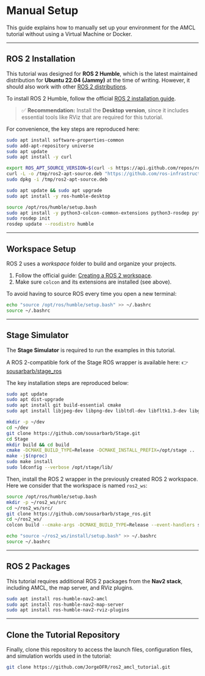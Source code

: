 # Manual Setup

This guide explains how to manually set up your environment for the AMCL tutorial without using a Virtual Machine or Docker.

---

## ROS 2 Installation

This tutorial was designed for **ROS 2 Humble**, which is the latest maintained distribution for **Ubuntu 22.04 (Jammy)** at the time of writing.
However, it should also work with other [ROS 2 distributions](https://docs.ros.org/en/rolling/Releases.html).

To install ROS 2 Humble, follow the official [ROS 2 installation guide](https://docs.ros.org/en/humble/Installation.html).

> ✅ **Recommendation:** Install the **Desktop version**, since it includes essential tools like RViz that are required for this tutorial.

For convenience, the key steps are reproduced here:

```bash
sudo apt install software-properties-common
sudo add-apt-repository universe
sudo apt update
sudo apt install -y curl

export ROS_APT_SOURCE_VERSION=$(curl -s https://api.github.com/repos/ros-infrastructure/ros-apt-source/releases/latest | grep -F "tag_name" | awk -F\" '{print $4}')
curl -L -o /tmp/ros2-apt-source.deb "https://github.com/ros-infrastructure/ros-apt-source/releases/download/${ROS_APT_SOURCE_VERSION}/ros2-apt-source_${ROS_APT_SOURCE_VERSION}.$(. /etc/os-release && echo $VERSION_CODENAME)_all.deb"
sudo dpkg -i /tmp/ros2-apt-source.deb

sudo apt update && sudo apt upgrade
sudo apt install -y ros-humble-desktop

source /opt/ros/humble/setup.bash
sudo apt install -y python3-colcon-common-extensions python3-rosdep python3-vcstool
sudo rosdep init
rosdep update --rosdistro humble
```

---

## Workspace Setup

ROS 2 uses a *workspace* folder to build and organize your projects.

1. Follow the official guide: [Creating a ROS 2 workspace](https://docs.ros.org/en/humble/Tutorials/Beginner-Client-Libraries/Creating-A-Workspace/Creating-A-Workspace.html).
2. Make sure `colcon` and its extensions are installed (see above).

To avoid having to source ROS every time you open a new terminal:

```bash
echo "source /opt/ros/humble/setup.bash" >> ~/.bashrc
source ~/.bashrc
```

---

## Stage Simulator

The **Stage Simulator** is required to run the examples in this tutorial.

A ROS 2-compatible fork of the Stage ROS wrapper is available here:
👉 [sousarbarb/stage_ros](https://github.com/sousarbarb/stage_ros)

The key installation steps are reproduced below:

```bash
sudo apt update
sudo apt dist-upgrade
sudo apt install git build-essential cmake
sudo apt install libjpeg-dev libpng-dev libltdl-dev libfltk1.3-dev libglu1-mesa-dev

mkdir -p ~/dev
cd ~/dev
git clone https://github.com/sousarbarb/Stage.git
cd Stage
mkdir build && cd build
cmake -DCMAKE_BUILD_TYPE=Release -DCMAKE_INSTALL_PREFIX=/opt/stage ..
make -j$(nproc)
sudo make install
sudo ldconfig --verbose /opt/stage/lib/
```

Then, install the ROS 2 wrapper in the previously created ROS 2 workspace. Here we consider that the workspace is named `ros2_ws`:

```bash
source /opt/ros/humble/setup.bash
mkdir -p ~/ros2_ws/src
cd ~/ros2_ws/src/
git clone https://github.com/sousarbarb/stage_ros.git
cd ~/ros2_ws/
colcon build --cmake-args -DCMAKE_BUILD_TYPE=Release --event-handlers status+ console_direct+ console_start_end+

echo "source ~/ros2_ws/install/setup.bash" >> ~/.bashrc
source ~/.bashrc
```

---

## ROS 2 Packages

This tutorial requires additional ROS 2 packages from the **Nav2 stack**, including AMCL, the map server, and RViz plugins.

```bash
sudo apt install ros-humble-nav2-amcl
sudo apt install ros-humble-nav2-map-server
sudo apt install ros-humble-nav2-rviz-plugins
```

---

## Clone the Tutorial Repository

Finally, clone this repository to access the launch files, configuration files, and simulation worlds used in the tutorial:

```bash
git clone https://github.com/JorgeDFR/ros2_amcl_tutorial.git
```
